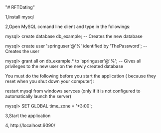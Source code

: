 "# RFTDating" 


1,Install mysql



2,Open MySQL comand line client and type in the followings:

  mysql> create database db_example; -- Creates the new database

  mysql> create user 'springuser'@'%' identified by 'ThePassword'; -- Creates the user

  mysql> grant all on db_example.* to 'springuser'@'%'; -- Gives all privileges to the new user on the newly created database



  You must do the following before you start the application ( because they reset when you shut down your computer):

  restart mysql from windows servces (only if it is not configured to automatically launch the server)

  mysql> SET GLOBAL time_zone = '+3:00';



3,Start the application

4, http://localhost:9090/
